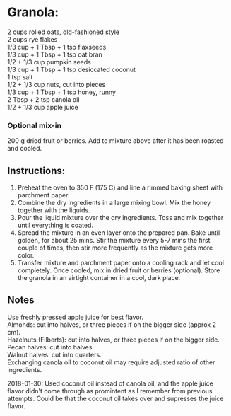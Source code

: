 # Granola:

2 cups rolled oats, old-fashioned style  
2 cups rye flakes  
1/3 cup + 1 Tbsp + 1 tsp flaxseeds  
1/3 cup + 1 Tbsp + 1 tsp oat bran  
1/2 + 1/3 cup pumpkin seeds  
1/3 cup + 1 Tbsp + 1 tsp desiccated coconut  
1 tsp salt  
1/2 + 1/3 cup nuts, cut into pieces  
1/3 cup + 1 Tbsp + 1 tsp honey, runny  
2 Tbsp + 2 tsp canola oil  
1/2 + 1/3 cup apple juice  

### Optional mix-in
200 g dried fruit or berries. Add to mixture above after it has been roasted and cooled.

## Instructions:
1. Preheat the oven to 350 F (175 C) and line a rimmed baking sheet with parchment paper.
2. Combine the dry ingredients in a large mixing bowl. Mix the honey together with the liquids.
3. Pour the liquid mixture over the dry ingredients. Toss and mix together until everything is coated. 
4. Spread the mixture in an even layer onto the prepared pan. Bake until golden, for about 25 mins. Stir the mixture every 5-7 mins the first couple of times, then stir more frequently as the mixture gets more color.
5. Transfer mixture and parchment paper onto a cooling rack and let cool completely. Once cooled, mix in dried fruit or berries (optional). Store the granola in an airtight container in a cool, dark place.


## Notes

Use freshly pressed apple juice for best flavor.  
Almonds: cut into halves, or three pieces if on the bigger side (approx 2 cm).  
Hazelnuts (Filberts): cut into halves, or three pieces if on the bigger side.  
Pecan halves: cut into halves.  
Walnut halves: cut into quarters.  
Exchanging canola oil to coconut oil may require adjusted ratio of other ingredients.

2018-01-30: Used coconut oil instead of canola oil, and the apple juice flavor didn't come through as promintent as I remember from previous attempts. Could be that the coconut oil takes over and supresses the juice flavor.
